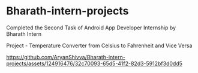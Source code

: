 # Bharath-intern-projects

Completed the Second Task of Android App Developer Internship by Bharath Intern

Project - Temperature Converter from Celsius to Fahrenheit and Vice Versa


https://github.com/AryanShivva/Bharath-intern-projects/assets/124916476/32c70093-65d5-41f2-82d3-5912bf3d0dd5

